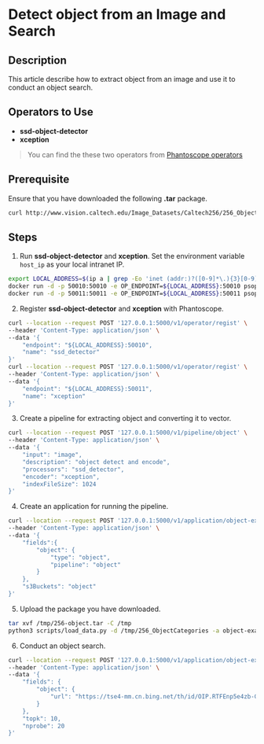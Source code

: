 # Detect object from an Image and Search

##  Description
This article describe how to extract object from an image and use it to conduct an object search. 
##  Operators to Use
- **ssd-object-detector**
- **xception**
> You can find the these two operators from [Phantoscope operators](https://github.com/ReigenAraka/omnisearch-operators)

##  Prerequisite

Ensure that you have downloaded the following **.tar** package.

```bash
curl http://www.vision.caltech.edu/Image_Datasets/Caltech256/256_ObjectCategories.tar -o /tmp/256-object.tar
```

## Steps
1. Run **ssd-object-detector** and **xception**. Set the environment variable `host_ip` as your local intranet IP.  

```bash
export LOCAL_ADDRESS=$(ip a | grep -Eo 'inet (addr:)?([0-9]*\.){3}[0-9]*' | grep -Eo '([0-9]*\.){3}[0-9]*' | grep -v '127.0.0.1'| head -n 1)
docker run -d -p 50010:50010 -e OP_ENDPOINT=${LOCAL_ADDRESS}:50010 psoperator/ssd-detector:latest
docker run -d -p 50011:50011 -e OP_ENDPOINT=${LOCAL_ADDRESS}:50011 psoperator/xception-encoder:latest
```

2. Register **ssd-object-detector** and **xception** with Phantoscope. 

```bash
curl --location --request POST '127.0.0.1:5000/v1/operator/regist' \
--header 'Content-Type: application/json' \
--data '{
    "endpoint": "${LOCAL_ADDRESS}:50010",
    "name": "ssd_detector"
}'
curl --location --request POST '127.0.0.1:5000/v1/operator/regist' \
--header 'Content-Type: application/json' \
--data '{
    "endpoint": "${LOCAL_ADDRESS}:50011",
    "name": "xception"
}'
```

3. Create a pipeline for extracting object and converting it to vector. 

```bash
curl --location --request POST '127.0.0.1:5000/v1/pipeline/object' \
--header 'Content-Type: application/json' \
--data '{
	"input": "image",
	"description": "object detect and encode",
	"processors": "ssd_detector",
	"encoder": "xception",
	"indexFileSize": 1024
}'
```
4. Create an application for running the pipeline.

```bash
curl --location --request POST '127.0.0.1:5000/v1/application/object-example' \
--header 'Content-Type: application/json' \
--data '{
    "fields":{
        "object": {
            "type": "object",
            "pipeline": "object"
        }
    },
    "s3Buckets": "object"
}'
```
5. Upload the package you have downloaded. 

```bash
tar xvf /tmp/256-object.tar -C /tmp
python3 scripts/load_data.py -d /tmp/256_ObjectCategories -a object-example -p object
```

6. Conduct an object search. 

```bash
curl --location --request POST '127.0.0.1:5000/v1/application/object-example/search' \
--header 'Content-Type: application/json' \
--data '{
	"fields": {
        "object": {
            "url": "https://tse4-mm.cn.bing.net/th/id/OIP.RTFEnp5e4zb-CkbYvO1KfwHaHT?pid=Api&rs=1"
        }
    },
    "topk": 10,
    "nprobe": 20
}'
```
